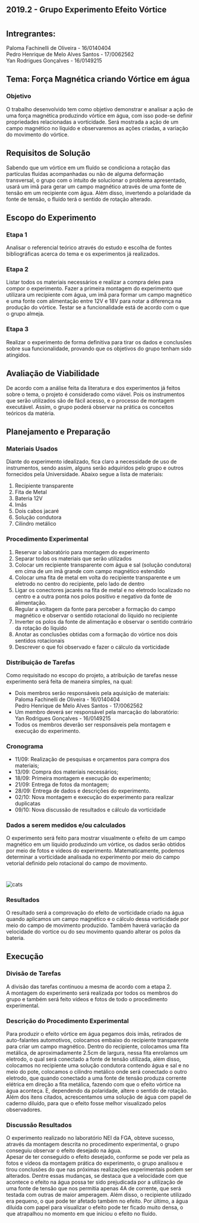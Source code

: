 ## 2019.2 - Grupo Experimento Efeito Vórtice
#
## Intregrantes:
Paloma Fachinelli de Oliveira - 16/0140404 <br />
Pedro Henrique de Melo Alves Santos - 17/0062562 <br />
Yan Rodrigues Gonçalves - 16/0149215

## Tema: Força Magnética criando Vórtice em água
### Objetivo
O trabalho desenvolvido tem como objetivo demonstrar e analisar a ação de uma força magnética produzindo vórtice em água, com isso pode-se definir propriedades relacionadas a vorticidade. Será mostrada a ação de um campo magnético no líquido e observaremos as ações criadas, a variação do movimento do vórtice.

## Requisitos de Solução
Sabendo que um vórtice em um fluído se condiciona a rotação das partículas fluídas acompanhadas ou não de alguma deformação transversal, o grupo com o intuito de solucionar o problema apresentado, usará um imã para gerar um campo magnético através de uma fonte de tensão em um recipiente com água. Além disso, invertendo a polaridade da fonte de tensão, o fluído terá o sentido de rotação alterado.

## Escopo do Experimento 
### Etapa 1
Analisar o referencial teórico através do estudo e escolha de fontes bibliográficas acerca do tema e os experimentos já realizados.
### Etapa 2
Listar todos os materiais necessários e realizar a compra deles para compor o experimento. 
Fazer a primeira montagem do experimento que utilizara um recipiente com água, um imã para formar um campo magnético e uma fonte com alimentação entre 12V e 18V para notar a diferença na produção do vórtice.
Testar se a funcionalidade está de acordo com o que o grupo almeja.
### Etapa 3 
Realizar o experimento de forma definitiva para tirar os dados e conclusões sobre sua funcionalidade, provando que os objetivos do grupo tenham sido atingidos.

## Avaliação de Viabilidade 
De acordo com a análise feita da literatura e dos experimentos já feitos sobre o tema, o projeto é considerado como viável. Pois os instrumentos que serão utilizados são de fácil acesso, e o processo de montagem executável. Assim, o grupo poderá observar na prática os conceitos teóricos da matéria. 

## Planejamento e Preparação

### Materiais Usados
Diante do experimento idealizado, fica claro a necessidade de uso de instrumentos, sendo assim, alguns serão adquiridos pelo grupo e outros fornecidos pela Universidade. Abaixo segue a lista de materiais: 
1) Recipiente transparente
2) Fita de Metal
3) Bateria 12V
4) Imãs 
5) Dois cabos jacaré
6) Solução condutora
7) Cilindro metálico  

### Procedimento Experimental
1) Reservar o laboratório para montagem do experimento
2) Separar todos os materiais que serão utilizados
3) Colocar um recipiente transparente com água e sal (solução condutora) em cima de um imã grande com campo magnético estendido
4) Colocar uma fita de metal em volta do recipiente transparente e um eletrodo no centro do recipiente, pelo lado de dentro
5) Ligar os conectores jacarés na fita de metal e no eletrodo localizado no centro e a outra ponta nos polos positivo e negativo da fonte de alimentação.
6) Regular a voltagem da fonte para perceber a formação do campo magnético e observar o sentido rotacional do líquido no recipiente
7) Inverter os polos da fonte de alimentação e observar o sentido contrário da rotação do líquido
8) Anotar as conclusões obtidas com a formação do vórtice nos dois sentidos rotacionais
9) Descrever o que foi observado e fazer o cálculo da vorticidade

### Distribuição de Tarefas
Como requisitado no escopo do projeto, a atribuição de tarefas nesse experimento será feita de maneira simples, na qual:
- Dois membros serão responsáveis pela aquisição de materiais:<br />
  Paloma Fachinelli de Oliveira - 16/0140404<br />
  Pedro Henrique de Melo Alves Santos - 17/0062562
- Um membro deverá ser responsável pela marcação do laboratório:<br />
  Yan Rodrigues Gonçalves - 16/0149215 
- Todos os membros deverão ser responsáveis pela montagem e execução do experimento.

### Cronograma
- 11/09: Realização de pesquisas e orçamentos para compra dos materiais;
- 13/09: Compra dos materiais necessários;
- 18/09: Primeira montagem e execução do experimento;
- 21/09: Entrega de fotos da montagem; 
- 28/09: Entrega de dados e descrições do experimento.
- 02/10: Nova montagem e execução do experimento para realizar duplicatas
- 09/10: Nova discussão de resultados e cálculo da vorticidade

### Dados a serem medidos e/ou calculados
O experimento será feito para mostrar visualmente o efeito de um campo magnético em um líquido produzindo um vórtice, os dados serão obtidos por meio de fotos e videos do experimento. Matematicamente, podemos determinar a vorticidade analisada no experimento por meio do campo vetorial definido pelo rotacional do campo de movimento.
#
![cats](https://user-images.githubusercontent.com/29080946/64964641-d6e8dd00-d871-11e9-808f-c7ea4fa4785d.jpg)

### Resultados
O resultado será a comprovação do efeito de vorticidade criado na água quando aplicamos um campo magnético e o cálculo dessa vorticidade por meio do campo de movimento produzido. Também haverá variação da velocidade do vortice ou do seu movimento quando alterar os polos da bateria. <br/>
 
## Execução 

### Divisão de Tarefas
A divisão das tarefas continuou a mesma de acordo com a etapa 2. <br/>
A montagem do experimento será realizada por todos os membros do grupo e também será feito vídeos e fotos de todo o procedimento experimental.

### Descrição do Procedimento Experimental
Para produzir o efeito vórtice em água pegamos dois imãs, retirados de auto-falantes automotivos, colocamos embaixo do recipiente transparente para criar um campo magnético. Dentro do recipiente, colocamos uma fita metálica, de aproximadamente 2.5cm de largura, nessa fita enrolamos um eletrodo, o qual será conectado a fonte de tensão utilizada, além disso, colocamos no recipiente uma solução condutora contendo água e sal e no meio do pote, colocamos o cilindro metálico onde será conectado o outro eletrodo, que quando conectado a uma fonte de tensão produza corrente elétrica em direção a fita metálica, fazendo com que o efeito vórtice na água aconteça. E, dependendo da polaridade, altere o sentido de rotação. Além dos itens citados, acrescentamos uma solução de água com papel de caderno diluído, para que o efeito fosse melhor visualizado pelos observadores. 

### Discussão Resultados
O experimento realizado no laboratório NEI da FGA, obteve sucesso, através da montagem descrita no procedimento experimental, o grupo conseguiu observar o efeito desejado na água.<br/>
Apesar de ter conseguido o efeito desejado, conforme se pode ver pela as fotos e vídeos da montagem prática do experimento, o grupo analisou e tirou conclusões do que nas próximas realizações experimentais podem ser alterados. Dentre essas mudanças, se destaca que a velocidade com que acontece o efeito na água possa ter sido prejudicada por a utilização de uma fonte de tensão que nos permitia apenas 4A de corrente, que será testada com outras de maior amperagem. Além disso, o recipiente utilizado era pequeno, o que pode ter afetado também no efeito. Por último, a água diluida com papel para visualizar o efeito pode ter ficado muito densa, o que atrapalhou no momento em que iniciou o efeito no fluído. 





